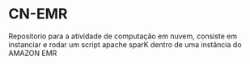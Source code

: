 # CN-EMR
Repositorio para a atividade de computação em nuvem, consiste em instanciar e rodar um script apache sparK dentro de uma instância do AMAZON EMR
